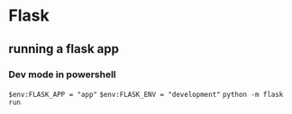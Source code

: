 # Flask 
## running a flask app
### Dev mode in powershell
`$env:FLASK_APP = "app"`
`$env:FLASK_ENV = "development"`
`python -m flask run` 